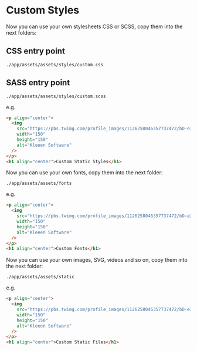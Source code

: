# Custom Styles

Now you can use your own stylesheets CSS or SCSS, copy them into the next folders:

## CSS entry point

```
./app/assets/assets/styles/custom.css
```

## SASS entry point

```
./app/assets/assets/styles/custom.scss
```

e.g.

```html
<p align="center">
  <img
    src="https://pbs.twimg.com/profile_images/1126258046357737472/bD-e3Sfs_400x400.png"
    width="150"
    height="150"
    alt="Kleeen Software"
  />
</p>
<h1 align="center">Custom Static Styles</h1>
```

Now you can use your own fonts, copy them into the next folder:

```
./app/assets/assets/fonts
```

e.g.

```html
<p align="center">
  <img
    src="https://pbs.twimg.com/profile_images/1126258046357737472/bD-e3Sfs_400x400.png"
    width="150"
    height="150"
    alt="Kleeen Software"
  />
</p>
<h1 align="center">Custom Fonts</h1>
```

Now you can use your own images, SVG, videos and so on, copy them into the next folder:

```
./app/assets/assets/static
```

e.g.

```html
<p align="center">
  <img
    src="https://pbs.twimg.com/profile_images/1126258046357737472/bD-e3Sfs_400x400.png"
    width="150"
    height="150"
    alt="Kleeen Software"
  />
</p>
<h1 align="center">Custom Static Files</h1>
```
